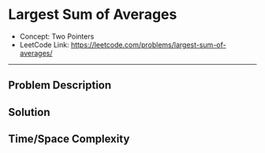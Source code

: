 # Largest Sum of Averages

- Concept: Two Pointers
- LeetCode Link: https://leetcode.com/problems/largest-sum-of-averages/

---

## Problem Description

## Solution

## Time/Space Complexity

